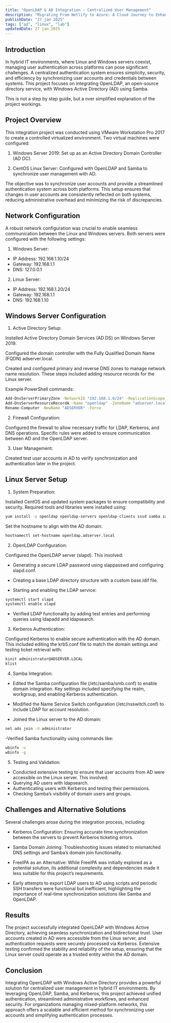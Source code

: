 ```yaml
---
title: "OpenLDAP & AD Integration - Centralized User Management"
description: "Migrating From Netlify to Azure: A Cloud Journey to Enhance My Blog and gain more knowledge about DevOps"
publishDate: "27 jan 2025"
tags: ["ad", "linux", "lab"]
updatedDate: 27 jan 2025
---
```


## Introduction

In hybrid IT environments, where Linux and Windows servers coexist, managing user authentication across platforms can pose significant challenges. A centralized authentication system ensures simplicity, security, and efficiency by synchronizing user accounts and credentials between systems. This project focuses on integrating OpenLDAP, an open-source directory service, with Windows Active Directory (AD) using Samba.

This is not a step by step guide, but a over simplified explanation of the project workings.

## Project Overview

This integration project was conducted using VMware Workstation Pro 2017 to create a controlled virtualized environment. Two virtual machines were configured:

1. Windows Server 2019: Set up as an Active Directory Domain Controller (AD DC).

2. CentOS Linux Server: Configured with OpenLDAP and Samba to synchronize user management with AD.

The objective was to synchronize user accounts and provide a streamlined authentication system across both platforms. This setup ensures that changes in user accounts are consistently reflected on both systems, reducing administrative overhead and minimizing the risk of discrepancies.

## Network Configuration

A robust network configuration was crucial to enable seamless communication between the Linux and Windows servers. Both servers were configured with the following settings:

1. Windows Server:

- IP Address: 192.168.1.10/24
- Gateway: 192.168.1.1
- DNS: 127.0.0.1

2. Linux Server:

- IP Address: 192.168.1.20/24
- Gateway: 192.168.1.1
- DNS: 192.168.1.10

## Windows Server Configuration

1. Active Directory Setup:

Installed Active Directory Domain Services (AD DS) on Windows Server 2019.

Configured the domain controller with the Fully Qualified Domain Name (FQDN) adserver.local.

Created and configured primary and reverse DNS zones to manage network name resolution. These steps included adding resource records for the Linux server. 

Example PowerShell commands:

```bash "
Add-DnsServerPrimaryZone -NetworkID "192.168.1.0/24" -ReplicationScope "Forest"
Add-DnsServerResourceRecordA -Name "openldap" -ZoneName "adserver.local" -IPv4Address "192.168.1.20"
Rename-Computer -NewName "ADSERVER" -Force
```

2. Firewall Configuration:

Configured the firewall to allow necessary traffic for LDAP, Kerberos, and DNS operations. Specific rules were added to ensure communication between AD and the OpenLDAP server.

3. User Management:

Created test user accounts in AD to verify synchronization and authentication later in the project.

## Linux Server Setup

1. System Preparation:

Installed CentOS and updated system packages to ensure compatibility and security. Required tools and libraries were installed using:

```bash "
yum install -y openldap openldap-servers openldap-clients sssd samba samba-client samba-common krb5-workstation
```
Set the hostname to align with the AD domain:
```bash "
hostnamectl set-hostname openldap.adserver.local
```

2. OpenLDAP Configuration:

Configured the OpenLDAP server (slapd). This involved:

- Generating a secure LDAP password using slappasswd and configuring slapd.conf.

- Creating a base LDAP directory structure with a custom base.ldif file.

- Starting and enabling the LDAP service:
```bash "
systemctl start slapd
systemctl enable slapd
```
- Verified LDAP functionality by adding test entries and performing queries using ldapadd and ldapsearch.

3. Kerberos Authentication:

Configured Kerberos to enable secure authentication with the AD domain. This included editing the krb5.conf file to match the domain settings and testing ticket retrieval with:
```bash "
kinit administrator@ADSERVER.LOCAL
klist
```
4. Samba Integration:

- Edited the Samba configuration file (/etc/samba/smb.conf) to enable domain integration. Key settings included specifying the realm, workgroup, and enabling Kerberos authentication.

- Modified the Name Service Switch configuration (/etc/nsswitch.conf) to include LDAP for account resolution.

- Joined the Linux server to the AD domain:
```bash "
net ads join -U administrator
```
-Verified Samba functionality using commands like:
```bash "
wbinfo -u
wbinfo -g
```
5. Testing and Validation:

- Conducted extensive testing to ensure that user accounts from AD were accessible on the Linux server. This involved:
- Querying AD users with ldapsearch.
- Authenticating users with Kerberos and testing their permissions.
- Checking Samba’s visibility of domain users and groups.

## Challenges and Alternative Solutions

Several challenges arose during the integration process, including:

- Kerberos Configuration: Ensuring accurate time synchronization between the servers to prevent Kerberos ticketing errors.

- Samba Domain Joining: Troubleshooting issues related to mismatched DNS settings and Samba’s domain join functionality.

- FreeIPA as an Alternative: While FreeIPA was initially explored as a potential solution, its additional complexity and dependencies made it less suitable for this project’s requirements.

- Early attempts to export LDAP users to AD using scripts and periodic SSH transfers were functional but inefficient, highlighting the importance of real-time synchronization solutions like Samba and OpenLDAP.

## Results

The project successfully integrated OpenLDAP with Windows Active Directory, achieving seamless synchronization and bidirectional trust. User accounts created in AD were accessible from the Linux server, and authentication requests were securely processed via Kerberos. Extensive testing confirmed the stability and reliability of the setup, ensuring that the Linux server could operate as a trusted entity within the AD domain.

## Conclusion

Integrating OpenLDAP with Windows Active Directory provides a powerful solution for centralized user management in hybrid IT environments. By leveraging OpenLDAP, Samba, and Kerberos, this project achieved unified authentication, streamlined administrative workflows, and enhanced security. For organizations managing mixed-platform networks, this approach offers a scalable and efficient method for synchronizing user accounts and simplifying authentication processes.
